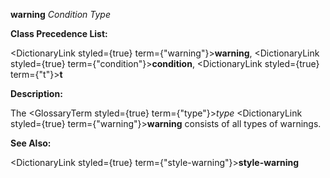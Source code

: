 **warning** *Condition Type* 



**Class Precedence List:** 



<DictionaryLink styled={true} term={"warning"}><b>warning</b></DictionaryLink>, <DictionaryLink styled={true} term={"condition"}><b>condition</b></DictionaryLink>, <DictionaryLink styled={true} term={"t"}><b>t</b></DictionaryLink> 



**Description:** 



The <GlossaryTerm styled={true} term={"type"}><i>type</i></GlossaryTerm> <DictionaryLink styled={true} term={"warning"}><b>warning</b></DictionaryLink> consists of all types of warnings. 







 



 



**See Also:** 



<DictionaryLink styled={true} term={"style-warning"}><b>style-warning</b></DictionaryLink> 



